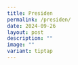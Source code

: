 ```yaml
---
title: Presiden
permalink: /presiden/
date: 2024-09-26
layout: post
description: ""
image: ""
variant: tiptap
---
```

